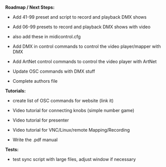 **Roadmap / Next Steps:** <p/>

- Add 41-99 preset and script to record and playback DMX shows
- Add 06-99 presets to record and playback DMX shows with video
- also add these in midicontrol.cfg

- Add DMX in control commands to control the video player/mapper with DMX
- Add ArtNet control commands to control the video player with ArtNet

- Update OSC commands with DMX stuff

- Complete authors file


**Tutorials:** <p/>
- create list of OSC commands for website (link it)

- Video tutorial for connecting knobs (simple number game)
- Video tutorial for presenter
- Video tutorial for VNC/Linux/remote Mapping/Recording

- Write the .pdf manual


**Tests:** <p/>

- test sync script with large files, adjust window if necessary
